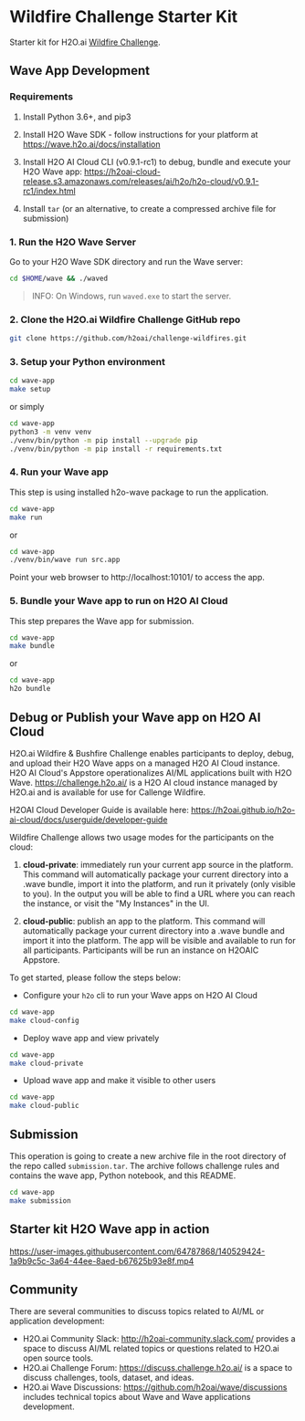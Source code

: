 # Wildfire Challenge Starter Kit

Starter kit for H2O.ai [Wildfire Challenge](https://www.h2o.ai/wildfire).

## Wave App Development

### Requirements

1. Install Python 3.6+, and pip3

2. Install H2O Wave SDK - follow instructions for your platform at https://wave.h2o.ai/docs/installation

3. Install H2O AI Cloud CLI (v0.9.1-rc1) to debug, bundle and execute your H2O Wave app: 
   https://h2oai-cloud-release.s3.amazonaws.com/releases/ai/h2o/h2o-cloud/v0.9.1-rc1/index.html

4. Install `tar` (or an alternative, to create a compressed archive file for submission)

### 1. Run the H2O Wave Server

Go to your H2O Wave SDK directory and run the Wave server:

```bash
cd $HOME/wave && ./waved
```
> INFO: On Windows, run `waved.exe` to start the server.


### 2. Clone the H2O.ai Wildfire Challenge GitHub repo

```bash
git clone https://github.com/h2oai/challenge-wildfires.git
```

### 3. Setup your Python environment

```bash
cd wave-app
make setup
```
or simply
```bash
cd wave-app
python3 -m venv venv
./venv/bin/python -m pip install --upgrade pip
./venv/bin/python -m pip install -r requirements.txt
```

### 4. Run your Wave app

This step is using installed h2o-wave package to run the application.

```bash
cd wave-app
make run
```
or
```bash
cd wave-app
./venv/bin/wave run src.app
```

Point your web browser to http://localhost:10101/ to access the app.

### 5. Bundle your Wave app to run on H2O AI Cloud

This step prepares the Wave app for submission.

```bash
cd wave-app
make bundle
```
or
```bash
cd wave-app
h2o bundle
```

## Debug or Publish your Wave app on H2O AI Cloud

H2O.ai Wildfire & Bushfire Challenge enables participants to deploy, debug, and upload their H2O Wave apps on a managed H2O AI Cloud instance. H2O AI Cloud's Appstore operationalizes AI/ML applications built with H2O Wave. https://challenge.h2o.ai/ is a H2O AI cloud instance managed by H2O.ai and is available for use for Callenge Wildfire.

H2OAI Cloud Developer Guide is available here: https://h2oai.github.io/h2o-ai-cloud/docs/userguide/developer-guide

Wildfire Challenge allows two usage modes for the participants on the cloud:

1. **cloud-private**: immediately run your current app source in the platform. This command will automatically package your current directory into a .wave bundle, import it into the platform, and run it privately (only visible to you). In the output you will be able to find a URL where you can reach the instance, or visit the "My Instances" in the UI.

2. **cloud-public**: publish an app to the platform. This command will automatically package your current directory into a .wave bundle and import it into the platform. The app will be visible and available to run for all participants. Participants will be run an instance on H2OAIC Appstore.

To get started, please follow the steps below:

* Configure your `h2o` cli to run your Wave apps on H2O AI Cloud

```bash
cd wave-app
make cloud-config
```

* Deploy wave app and view privately

```bash
cd wave-app
make cloud-private
```

* Upload wave app and make it visible to other users

```bash
cd wave-app
make cloud-public
```

## Submission

This operation is going to create a new archive file in the root directory of the repo called `submission.tar`. The archive follows challenge rules and contains the wave app, Python notebook, and this README.

```bash
cd wave-app
make submission
```


## Starter kit H2O Wave app in action

https://user-images.githubusercontent.com/64787868/140529424-1a9b9c5c-3a64-44ee-8aed-b67625b93e8f.mp4


## Community

There are several communities to discuss topics related to AI/ML or application development:

- H2O.ai Community Slack: http://h2oai-community.slack.com/ provides a space to discuss AI/ML related topics or questions related to H2O.ai open source tools.
- H2O.ai Challenge Forum: https://discuss.challenge.h2o.ai/ is a space to discuss challenges, tools, dataset, and ideas.
- H2O.ai Wave Discussions: https://github.com/h2oai/wave/discussions includes technical topics about Wave and Wave applications development.
